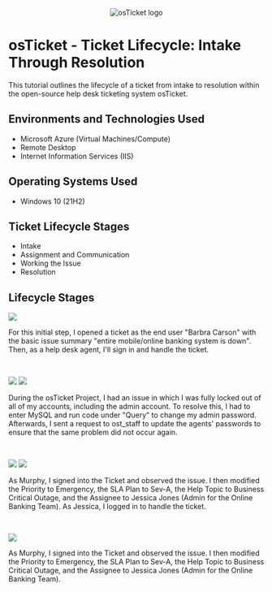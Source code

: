 <p align="center">
<img src="https://i.imgur.com/Clzj7Xs.png" alt="osTicket logo"/>
</p>

<h1>osTicket - Ticket Lifecycle: Intake Through Resolution</h1>
This tutorial outlines the lifecycle of a ticket from intake to resolution within the open-source help desk ticketing system osTicket.<br />

<h2>Environments and Technologies Used</h2>

- Microsoft Azure (Virtual Machines/Compute)
- Remote Desktop
- Internet Information Services (IIS)

<h2>Operating Systems Used </h2>

- Windows 10</b> (21H2)

<h2>Ticket Lifecycle Stages</h2>

- Intake
- Assignment and Communication
- Working the Issue
- Resolution

<h2>Lifecycle Stages</h2>

<p>
<img src="https://github.com/user-attachments/assets/0ca40d2d-d714-4ce0-b49a-3212f3efd53f"/>
</p>
<p>
For this initial step, I opened a ticket as the end user "Barbra Carson" with the basic issue summary "entire mobile/online banking system is down". Then, as a help desk agent, I'll sign in and handle the ticket.
</p>
<br />

<p>
<img src="https://github.com/user-attachments/assets/9cc56003-0803-47c8-958b-7b5991f7109f"/>
<img src="https://github.com/user-attachments/assets/fbd73c85-dfbf-4adc-b746-dd76819d70c3"/>
</p>
<p>
During the osTicket Project, I had an issue in which I was fully locked out of all of my accounts, including the admin account. To resolve this, I had to enter MySQL and run code under "Query" to change my admin password. Afterwards, I sent a request to ost_staff to update the agents' passwords to ensure that the same problem did not occur again.
</p>
<br />

<p>
<img src="https://github.com/user-attachments/assets/977733a7-6159-402f-a6fc-fcb9851814ca"/>
<img src="https://github.com/user-attachments/assets/259129fb-0116-4dde-a962-b55a2256b693"/>
</p>
<p>
As Murphy, I signed into the Ticket and observed the issue. I then modified the Priority to Emergency, the SLA Plan to Sev-A, the Help Topic to Business Critical Outage, and the Assignee to Jessica Jones (Admin for the Online Banking Team). As Jessica, I logged in to handle the ticket.
</p>
<br />


<p>
<img src="https://github.com/user-attachments/assets/977733a7-6159-402f-a6fc-fcb9851814ca"/>
</p>
<p>
As Murphy, I signed into the Ticket and observed the issue. I then modified the Priority to Emergency, the SLA Plan to Sev-A, the Help Topic to Business Critical Outage, and the Assignee to Jessica Jones (Admin for the Online Banking Team).
</p>
<br />
